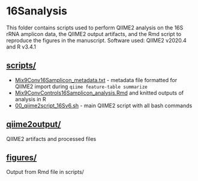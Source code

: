 # 16Sanalysis
This folder contains scripts used to perform QIIME2 analysis on the 16S rRNA amplicon data, the QIIME2 output artifacts, and the Rmd script to reproduce the figures in the manuscript. Software used: QIIME2 v2020.4 and R v3.4.1

## [scripts/](scripts/)
- [Mix9Conv16Samplicon_metadata.txt](scripts/Mix9Conv16Samplicon_metadata.txt) - metadata file formatted for QIIME2 import during `qiime feature-table summarize`
- [Mix9ConvControls16Samplicon_analysis.Rmd](scripts/Mix9ConvControls16Samplicon_analysis.Rmd) and knitted outputs of analysis in R
- [00_qiime2script_16Sv6.sh](scripts/00_qiime2script_16Sv6.sh) - main QIIME2 script with all bash commands

## [qiime2output/](qiime2output/)
QIIME2 artifacts and processed files  

## [figures/](figures/)
Output from Rmd file in scripts/  
